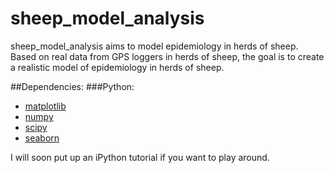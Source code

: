 # sheep_model_analysis
sheep_model_analysis aims to model epidemiology in herds of sheep. Based on real data from GPS loggers in herds of sheep, the goal is to create a realistic model of epidemiology in herds of sheep.

##Dependencies:
###Python:
- [matplotlib](http://matplotlib.org/ "matplotlib")
- [numpy](http://www.numpy.org "NumPy")
- [scipy](http://www.scipy.org "SciPy")
- [seaborn](http://stanford.edu/~mwaskom/software/seaborn/ "SeaBorn")

I will soon put up an iPython tutorial if you want to play around.
